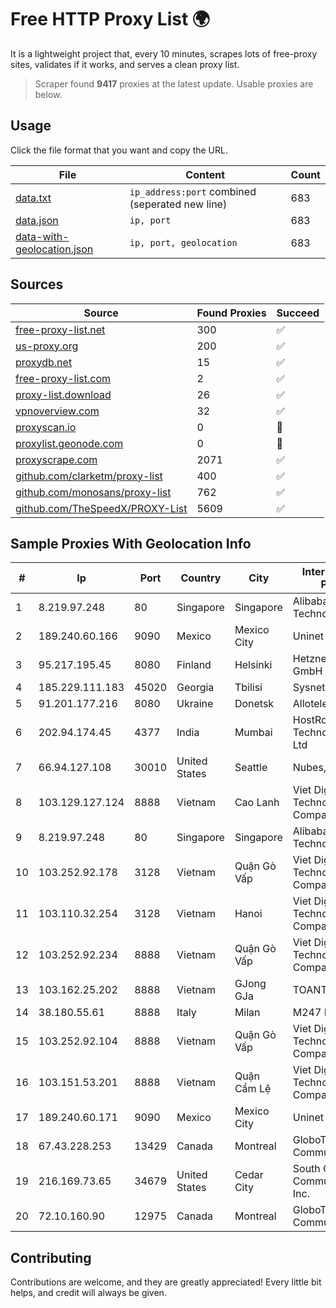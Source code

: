 
# Free HTTP Proxy List 🌍

It is a lightweight project that, every 10 minutes, scrapes lots of free-proxy sites, validates if it works, and serves a clean proxy list.


> Scraper found **9417** proxies at the latest update. Usable proxies are below.

## Usage

Click the file format that you want and copy the URL.


|File|Content|Count|
|----|-------|-----|
|[data.txt](https://raw.githubusercontent.com/themiralay/Proxy-List-World/master/data.txt)|`ip_address:port` combined (seperated new line)|683|
|[data.json](https://raw.githubusercontent.com/themiralay/Proxy-List-World/master/data.json)|`ip, port`|683|
|[data-with-geolocation.json](https://raw.githubusercontent.com/themiralay/Proxy-List-World/master/data-with-geolocation.json)|`ip, port, geolocation`|683|

## Sources

|Source|Found Proxies|Succeed|
|------|-------------|-------|
|[free-proxy-list.net](https://free-proxy-list.net)|300|✅|
|[us-proxy.org](https://www.us-proxy.org)|200|✅|
|[proxydb.net](http://proxydb.net)|15|✅|
|[free-proxy-list.com](https://free-proxy-list.com/?page=&port=&type%5B%5D=http&type%5B%5D=https&up_time=0&search=Search)|2|✅|
|[proxy-list.download](https://www.proxy-list.download/HTTP)|26|✅|
|[vpnoverview.com](https://vpnoverview.com/privacy/anonymous-browsing/free-proxy-servers)|32|✅|
|[proxyscan.io](https://www.proxyscan.io)|0|🚫|
|[proxylist.geonode.com](https://proxylist.geonode.com/api/proxy-list?limit=300&page=1&sort_by=lastChecked&sort_type=desc&protocols=http,https)|0|🚫|
|[proxyscrape.com](https://api.proxyscrape.com/v2/?request=displayproxies&protocol=http&timeout=10000&country=all&ssl=all&anonymity=all)|2071|✅|
|[github.com/clarketm/proxy-list](https://raw.githubusercontent.com/clarketm/proxy-list/master/proxy-list-raw.txt)|400|✅|
|[github.com/monosans/proxy-list](https://raw.githubusercontent.com/monosans/proxy-list/main/proxies/http.txt)|762|✅|
|[github.com/TheSpeedX/PROXY-List](https://raw.githubusercontent.com/TheSpeedX/PROXY-List/master/http.txt)|5609|✅|


## Sample Proxies With Geolocation Info

|#|Ip|Port|Country|City|Internet Service Provider|
|-|--|----|-------|----|-------------------------|
|1|8.219.97.248|80|Singapore|Singapore|Alibaba (US) Technology Co., Ltd.|
|2|189.240.60.166|9090|Mexico|Mexico City|Uninet S.A. de C.V.|
|3|95.217.195.45|8080|Finland|Helsinki|Hetzner Online GmbH|
|4|185.229.111.183|45020|Georgia|Tbilisi|Sysnet LLC|
|5|91.201.177.216|8080|Ukraine|Donetsk|Allotelecom LLC|
|6|202.94.174.45|4377|India|Mumbai|HostRoyale Technologies Pvt Ltd|
|7|66.94.127.108|30010|United States|Seattle|Nubes, LLC|
|8|103.129.127.124|8888|Vietnam|Cao Lanh|Viet Digital Technology Liability Company|
|9|8.219.97.248|80|Singapore|Singapore|Alibaba (US) Technology Co., Ltd.|
|10|103.252.92.178|3128|Vietnam|Quận Gò Vấp|Viet Digital Technology Liability Company|
|11|103.110.32.254|3128|Vietnam|Hanoi|Viet Digital Technology Liability Company|
|12|103.252.92.234|8888|Vietnam|Quận Gò Vấp|Viet Digital Technology Liability Company|
|13|103.162.25.202|8888|Vietnam|GJong GJa|TOANTHANGSTECH|
|14|38.180.55.61|8888|Italy|Milan|M247 Europe SRL|
|15|103.252.92.104|8888|Vietnam|Quận Gò Vấp|Viet Digital Technology Liability Company|
|16|103.151.53.201|8888|Vietnam|Quận Cẩm Lệ|Viet Digital Technology Liability Company|
|17|189.240.60.171|9090|Mexico|Mexico City|Uninet S.A. de C.V.|
|18|67.43.228.253|13429|Canada|Montreal|GloboTech Communications|
|19|216.169.73.65|34679|United States|Cedar City|South Central Communications, Inc.|
|20|72.10.160.90|12975|Canada|Montreal|GloboTech Communications|



## Contributing

Contributions are welcome, and they are greatly appreciated! Every
little bit helps, and credit will always be given.

